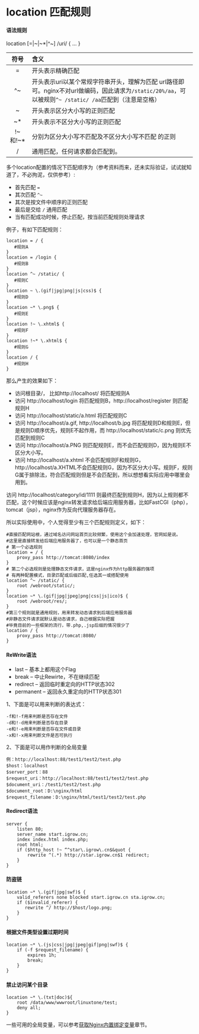 # location 匹配规则

#### 语法规则

location [=|~|~*|^~] /uri/ { … }

|符号|含义|
|:------:|:----------------------|
|=    |开头表示精确匹配|
|^~   |开头表示uri以某个常规字符串开头，理解为匹配 url路径即可。nginx不对url做编码，因此请求为`/static/20%/aa`，可以被规则`^~ /static/ /aa`匹配到（注意是空格）|
|~   |开头表示区分大小写的正则匹配|
|~*   |开头表示不区分大小写的正则匹配|
|!~和!~*|分别为区分大小写不匹配及不区分大小写不匹配 的正则|
|/   |通用匹配，任何请求都会匹配到。|

多个location配置的情况下匹配顺序为（参考资料而来，还未实际验证，试试就知道了，不必拘泥，仅供参考）:

* 首先匹配 `=`
* 其次匹配 `^~`
* 其次是按文件中顺序的正则匹配
* 最后是交给 `/` 通用匹配
* 当有匹配成功时候，停止匹配，按当前匹配规则处理请求

例子，有如下匹配规则：

```nginx
location = / {
   #规则A
}
location = /login {
   #规则B
}
location ^~ /static/ {
   #规则C
}
location ~ \.(gif|jpg|png|js|css)$ {
   #规则D
}
location ~* \.png$ {
   #规则E
}
location !~ \.xhtml$ {
   #规则F
}
location !~* \.xhtml$ {
   #规则G
}
location / {
   #规则H
}

```

那么产生的效果如下：

* 访问根目录/， 比如http://localhost/ 将匹配规则A
* 访问 http://localhost/login 将匹配规则B，http://localhost/register 则匹配规则H
* 访问 http://localhost/static/a.html 将匹配规则C
* 访问 http://localhost/a.gif, http://localhost/b.jpg 将匹配规则D和规则E，但是规则D顺序优先，规则E不起作用，而 http://localhost/static/c.png 则优先匹配到规则C
* 访问 http://localhost/a.PNG 则匹配规则E，而不会匹配规则D，因为规则E不区分大小写。
* 访问 http://localhost/a.xhtml 不会匹配规则F和规则G，http://localhost/a.XHTML不会匹配规则G，因为不区分大小写。规则F，规则G属于排除法，符合匹配规则但是不会匹配到，所以想想看实际应用中哪里会用到。

访问 http://localhost/category/id/1111 则最终匹配到规则H，因为以上规则都不匹配，这个时候应该是nginx转发请求给后端应用服务器，比如FastCGI（php），tomcat（jsp），nginx作为反向代理服务器存在。

所以实际使用中，个人觉得至少有三个匹配规则定义，如下：

```nginx
#直接匹配网站根，通过域名访问网站首页比较频繁，使用这个会加速处理，官网如是说。
#这里是直接转发给后端应用服务器了，也可以是一个静态首页
# 第一个必选规则
location = / {
    proxy_pass http://tomcat:8080/index
}
# 第二个必选规则是处理静态文件请求，这是nginx作为http服务器的强项
# 有两种配置模式，目录匹配或后缀匹配,任选其一或搭配使用
location ^~ /static/ {
    root /webroot/static/;
}
location ~* \.(gif|jpg|jpeg|png|css|js|ico)$ {
    root /webroot/res/;
}
#第三个规则就是通用规则，用来转发动态请求到后端应用服务器
#非静态文件请求就默认是动态请求，自己根据实际把握
#毕竟目前的一些框架的流行，带.php,.jsp后缀的情况很少了
location / {
    proxy_pass http://tomcat:8080/
}
```

#### ReWrite语法

* last    – 基本上都用这个Flag
* break   – 中止Rewirte，不在继续匹配
* redirect    – 返回临时重定向的HTTP状态302
* permanent   – 返回永久重定向的HTTP状态301

1、下面是可以用来判断的表达式：

    -f和!-f用来判断是否存在文件
    -d和!-d用来判断是否存在目录
    -e和!-e用来判断是否存在文件或目录
    -x和!-x用来判断文件是否可执行

2、下面是可以用作判断的全局变量

    例：http://localhost:88/test1/test2/test.php
    $host：localhost
    $server_port：88
    $request_uri：http://localhost:88/test1/test2/test.php
    $document_uri：/test1/test2/test.php
    $document_root：D:\nginx/html
    $request_filename：D:\nginx/html/test1/test2/test.php

#### Redirect语法

```nginx
server {
    listen 80;
    server_name start.igrow.cn;
    index index.html index.php;
    root html;
    if ($http_host !~ “^star\.igrow\.cn$&quot {
        rewrite ^(.*) http://star.igrow.cn$1 redirect;
    }
}
```

#### 防盗链

```nginx
location ~* \.(gif|jpg|swf)$ {
    valid_referers none blocked start.igrow.cn sta.igrow.cn;
    if ($invalid_referer) {
       rewrite ^/ http://$host/logo.png;
    }
}
```

#### 根据文件类型设置过期时间

```nginx
location ~* \.(js|css|jpg|jpeg|gif|png|swf)$ {
    if (-f $request_filename) {
        expires 1h;
        break;
    }
}
```

#### 禁止访问某个目录

```nginx
location ~* \.(txt|doc)${
    root /data/www/wwwroot/linuxtone/test;
    deny all;
}
```

一些可用的全局变量，可以参考[获取Nginx内置绑定变量](openresty/inline_var.md)章节。

